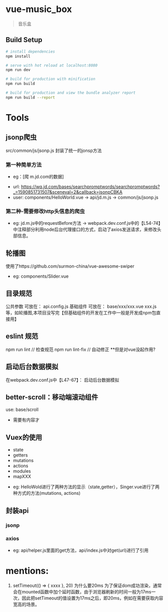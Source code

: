 # vue-music_box

> 音乐盒

## Build Setup

``` bash
# install dependencies
npm install

# serve with hot reload at localhost:8080
npm run dev

# build for production with minification
npm run build

# build for production and view the bundle analyzer report
npm run build --report
```

# Tools
## jsonp爬虫
src/common/js/jsonp.js 封装了统一的jonsp方法
### 第一种简单方法
+ eg：[爬 m.jd.com的数据] 
- url: https://wq.jd.com/bases/searchpromptwords/searchpromptwords?_=1590851731507&sceneval=2&callback=jsonpCBKA
- user: components/HelloWorld.vue -> api/jd.m.js -> common/js/jsonp.js
### 第二种-需要修改http头信息的爬虫
+ eg: jd.m.js中的requestBefore方法 -> webpack.dev.conf.js中的【L54-74】中注释部分利用node后台代理接口的方式，启动了axios发送请求，来修改头部信息。


## 轮播图
使用了https://github.com/surmon-china/vue-awesome-swiper
+ eg: components/Slider.vue

## 目录规范
公共参数 可放在： api.config.js
基础组件 可放在： base/xxx/xxx.vue xxx.js等，如轮播图,本项目没写完【但基础组件的开发在工作中一般是开发成npm包直接用】


## eslint 规范
npm run lint // 检查规范
npm run lint-fix // 自动修正   **但是对vue没起作用?


## 启动后台数据模拟
在webpack.dev.conf.js中【L47-67】： 启动后台数据模拟
                       

## better-scroll：移动端滚动组件
use: base/scroll
- 需要有内容才

## Vuex的使用
- state
- getters
- mutations
- actions
- modules
- mapXXX
+ eg: HelloWold进行了两种方法的显示（state,getter），Singer.vue进行了两种方式的方法(mutations, actions)

## 封装api
### jsonp
### axios
+ eg: api/helper.js里面的get方法，api/index.js中对get(url)进行了引用

# mentions:
1.  setTimeout(() => { xxxx  }, 20)  为什么要20ms
    为了保证dom成功渲染，通常会在mounted函数中加个延时函数，由于浏览器刷新的时间一般为17ms一次，因此把setTimeout的值设置为17ms之后，即20ms，例如在需要获取内容宽高的场景。